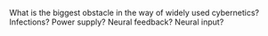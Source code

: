 What is the biggest obstacle in the way of widely used cybernetics?
Infections? Power supply? Neural feedback? Neural input?
